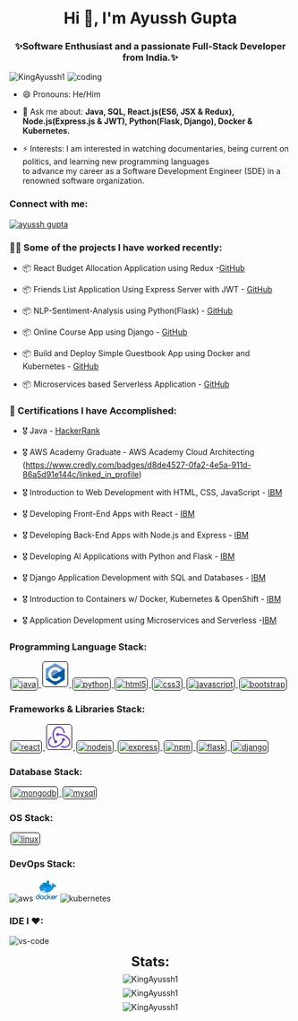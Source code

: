 <h1 align="center">Hi 👋, I'm Ayussh Gupta</h1>

<h3 align="center">✨Software Enthusiast and a passionate Full-Stack Developer from India.✨</h3>

<img align="right" alt="coding" width="400" src="https://user-images.githubusercontent.com/55389276/140866485-8fb1c876-9a8f-4d6a-98dc-08c4981eaf70.gif" ></img>

<p align="left"> <img src="https://komarev.com/ghpvc/?username=KingAyussh1&label=Profile%20views&color=0e75b6&style=flat" alt="KingAyussh1" /> </p>

- 😄 Pronouns: He/Him

- 💬 Ask me about: **Java, SQL, React.js(ES6, JSX & Redux), Node.js(Express.js & JWT), Python(Flask, Django), Docker & Kubernetes.**

- ⚡ Interests: I am interested in watching documentaries, being current on politics, and learning new programming languages to advance my career as a Software Development Engineer (SDE) in a renowned software organization.

<h3 align="left">Connect with me:</h3>
<p align="left">
<a href="https://www.linkedin.com/in/ayussh-gupta-0718411b6/" target="blank"><img align="center" src="https://raw.githubusercontent.com/rahuldkjain/github-profile-readme-generator/master/src/images/icons/Social/linked-in-alt.svg" alt="ayussh gupta" height="30" width="40" /></a>
</p>

<h3 align="left">👨‍💻 Some of the projects I have worked recently:</h3>

- 📦 React Budget Allocation Application using Redux -[GitHub](https://github.com/KingAyussh1/React-Budget-Allocation-Application-Using-Redux.git)

- 📦 Friends List Application Using Express Server with JWT - [GitHub](https://github.com/KingAyussh1/Friends-List-Application-Using-Express-Server-with-JWT.git)

- 📦 NLP-Sentiment-Analysis using Python(Flask) - [GitHub](https://github.com/KingAyussh1/NLP-Sentiment-Analysis-Using-Python-Flask.git)

- 📦 Online Course App using Django - [GitHub](https://github.com/KingAyussh1/Online-Course-App-using-Django.git)

- 📦 Build and Deploy Simple Guestbook App using Docker and Kubernetes - [GitHub](https://github.com/KingAyussh1/Build-and-Deploy-Simple-Guestbook-App.git)

- 📦 Microservices based Serverless Application - [GitHub](https://github.com/KingAyussh1/Microservices-based-Serverless-Application.git)

<h3 align="left">🧾 Certifications I have Accomplished:</h3>

- 🎖 Java - [HackerRank](https://www.hackerrank.com/certificates/a0c4f5940e21)

- 🎖 AWS Academy Graduate - AWS Academy Cloud Architecting (https://www.credly.com/badges/d8de4527-0fa2-4e5a-911d-86a5d91e144c/linked_in_profile)

- 🎖 Introduction to Web Development with HTML, CSS, JavaScript - [IBM](https://www.coursera.org/account/accomplishments/records/K4WC47YYR6AZ)

- 🎖 Developing Front-End Apps with React - [IBM](https://www.coursera.org/account/accomplishments/records/KRRWYSK5TMVM)

- 🎖 Developing Back-End Apps with Node.js and Express - [IBM](https://www.coursera.org/account/accomplishments/records/GCLWNXJFL2ZM)

- 🎖 Developing AI Applications with Python and Flask - [IBM](https://www.coursera.org/account/accomplishments/records/GZRYP9WFF5W9)

- 🎖 Django Application Development with SQL and Databases - [IBM](https://www.coursera.org/account/accomplishments/records/DMCZTUFA8YZL)

- 🎖 Introduction to Containers w/ Docker, Kubernetes & OpenShift - [IBM](https://www.coursera.org/account/accomplishments/records/A2EZXT2498LA)

- 🎖 Application Development using Microservices and Serverless -[IBM](https://www.coursera.org/account/accomplishments/records/EB57BSJTNMJD)

<h3 align="left">Programming Language Stack:</h3>
<p align="left">
<a href="https://www.java.com" target="_blank" rel="noreferrer"> <img src="https://www.vectorlogo.zone/logos/java/java-icon.svg" alt="java" title="java" width="40" height="40" style="background: #ffffff; border-radius: 5px; border: 1px solid #000000; margin: 0 2px; padding: 2px;" /> </a>
<a href="https://www.cprogramming.com/" target="_blank" rel="noreferrer"> <img src="https://raw.githubusercontent.com/devicons/devicon/master/icons/c/c-original.svg" alt="c" title="c" width="40" height="40" style="background: #ffffff; border-radius: 5px; border: 1px solid #000000; margin: 0 2px; padding: 2px;" /> </a>
<a href="https://www.python.org" target="_blank" rel="noreferrer"> <img src="https://www.vectorlogo.zone/logos/python/python-icon.svg" alt="python" title="python" width="40" height="40" style="background: #ffffff; border-radius: 5px; border: 1px solid #000000; margin: 0 2px; padding: 2px;" /> </a>
<a href="https://www.w3.org/html/" target="_blank" rel="noreferrer"> <img src="https://www.vectorlogo.zone/logos/w3_html5/w3_html5-icon.svg" alt="html5" title="html5" width="40" height="40" style="background: #ffffff; border-radius: 5px; border: 1px solid #000000; margin: 0 2px; padding: 2px;" /> </a>
<a href="https://www.w3schools.com/css/" target="_blank" rel="noreferrer"> <img src="https://www.vectorlogo.zone/logos/w3_css/w3_css-icon.svg" alt="css3" title="css3" width="40" height="40" style="background: #ffffff; border-radius: 5px; border: 1px solid #000000; margin: 0 2px; padding: 2px;" /> </a>
<a href="https://www.javascript.com/" target="_blank" rel="noreferrer"> <img src="https://www.vectorlogo.zone/logos/javascript/javascript-icon.svg" alt="javascript" title="javascript" width="40" height="40" style="background: #ffffff; border-radius: 5px; border: 1px solid #000000; margin: 0 2px; padding: 2px;" /> </a>
<a href="https://getbootstrap.com" target="_blank" rel="noreferrer"> <img src="https://www.vectorlogo.zone/logos/getbootstrap/getbootstrap-icon.svg" alt="bootstrap" title="bootstrap" width="40" height="40" style="background: #ffffff; border-radius: 5px; border: 1px solid #000000; margin: 0 2px; padding: 2px;" /> </a>
</p>

<h3 align="left">Frameworks & Libraries Stack:</h3>
<p align="left">
<a href="https://reactjs.org/" target="_blank" rel="noreferrer"> <img src="https://www.vectorlogo.zone/logos/reactjs/reactjs-icon.svg" alt="react" title="react.js" width="40" height="40" style="background: #ffffff; border-radius: 5px; border: 1px solid #000000; margin: 0 2px; padding: 2px;" /> </a>
<a href="https://redux.js.org" target="_blank" rel="noreferrer"> <img src="https://raw.githubusercontent.com/devicons/devicon/master/icons/redux/redux-original.svg" alt="redux" title="redux" width="40" height="40" style="background: #ffffff; border-radius: 5px; border: 1px solid #000000; margin: 0 2px; padding: 2px;" /> </a>
<a href="https://nodejs.org" target="_blank" rel="noreferrer"> <img src="https://www.vectorlogo.zone/logos/nodejs/nodejs-icon.svg" alt="nodejs" title="node.js" width="40" height="40" style="background: #ffffff; border-radius: 5px; border: 1px solid #000000; margin: 0 2px; padding: 2px;" /> </a>
<a href="https://expressjs.com" target="_blank" rel="noreferrer"> <img src="https://www.vectorlogo.zone/logos/expressjs/expressjs-icon.svg" alt="express" title="express.js" width="40" height="40" style="background: #ffffff; border-radius: 5px; border: 1px solid #000000; margin: 0 2px; padding: 2px;" /> </a>
<a href="https://www.npmjs.com/" target="_blank" rel="noreferrer"> <img src="https://www.vectorlogo.zone/logos/npmjs/npmjs-ar21.svg" alt="npm" title="npm" width="40" height="40" style="background: #ffffff; border-radius: 5px; border: 1px solid #000000; margin: 0 2px; padding: 2px;" /> </a>
<a href="https://flask.palletsprojects.com/" target="_blank" rel="noreferrer"> <img src="https://www.vectorlogo.zone/logos/pocoo_flask/pocoo_flask-icon.svg" alt="flask" title="flask" width="40" height="40" style="background: #ffffff; border-radius: 5px; border: 1px solid #000000; margin: 0 2px; padding: 2px;" /> </a>
<a href="https://www.djangoproject.com/" target="_blank" rel="noreferrer"> <img src="https://www.vectorlogo.zone/logos/djangoproject/djangoproject-icon.svg" alt="django" title="django" width="40" height="40" style="background: #ffffff; border-radius: 5px; border: 1px solid #000000; margin: 0 2px; padding: 2px;" /> </a>
</p>

<h3 align="left">Database Stack:</h3>
<p align="left">
<a href="https://www.mongodb.com/" target="_blank" rel="noreferrer"> <img src="https://www.vectorlogo.zone/logos/mongodb/mongodb-icon.svg" alt="mongodb" title="mongodb" width="40" height="40" style="background: #ffffff; border-radius: 5px; border: 1px solid #000000; margin: 0 2px; padding: 2px;" /> </a>
<a href="https://www.mysql.com/" target="_blank" rel="noreferrer"> <img src="https://www.vectorlogo.zone/logos/mysql/mysql-icon.svg" alt="mysql" title="mysql" width="40" height="40" style="background: #ffffff; border-radius: 5px; border: 1px solid #000000; margin: 0 2px; padding: 2px;" /> </a>
</p>

<h3 align="left">OS Stack:</h3>
<p align="left">
<a href="https://www.linux.org/" target="_blank" rel="noreferrer"> <img src="https://www.vectorlogo.zone/logos/linux/linux-icon.svg" alt="linux" title="linux" width="40" height="40" style="background: #ffffff; border-radius: 5px; border: 1px solid #000000; margin: 0 2px; padding: 2px;" /> </a>
</p>

<h3 align="left">DevOps Stack:</h3>
<p align="left"><img src="https://www.vectorlogo.zone/logos/amazon_aws/amazon_aws-icon.svg" alt="aws" title="aws" width="40" height="40"/> <img src="https://raw.githubusercontent.com/github/explore/80688e429a7d4ef2fca1e82350fe8e3517d3494d/topics/docker/docker.png" alt="docker" title="docker" width="40" height="40"/> <img src="https://www.vectorlogo.zone/logos/kubernetes/kubernetes-icon.svg" alt="kubernetes" title="kubernetes" width="40" height="40"/> </p>

<h3 align="left">IDE I ♥:</h3>
<p align="left"><img src="https://www.vectorlogo.zone/logos/visualstudio_code/visualstudio_code-icon.svg" alt="vs-code" title="vs-code" width="40" height="40"/> </p>

<h3 align="center" style='margin: 0px 4px 8px; font-size: 24px;'>
    Stats:
</h3>

<p align="center" style='margin: 8px 4px;'>
    <img src="https://github-readme-stats.vercel.app/api/top-langs?username=KingAyussh1&show_icons=true&locale=en&layout=compact&theme=gruvbox&langs_count=10" alt="KingAyussh1" />
</p>

<p align="center" style='margin: 8px 4px;'>
    <img src="https://github-readme-stats.vercel.app/api?username=KingAyussh1&show_icons=true&locale=en&theme=gruvbox" alt="KingAyussh1" />
</p>

<p align="center" style='margin: 8px 4px;'>
    <img src="https://github-readme-streak-stats.herokuapp.com/?user=KingAyussh1&theme=gruvbox" alt="KingAyussh1" />
</p>

<!--
**KingAyussh1/KingAyussh1** is a ✨ _special_ ✨ repository because its `README.md` (this file) appears on your GitHub profile.

Here are some ideas to get you started:

- 🔭 I’m currently working on ...
- 🌱 I’m currently learning ...
- 👯 I’m looking to collaborate on ...
- 🤔 I’m looking for help with ...
- 💬 Ask me about ...
- 📫 How to reach me: ...
- 😄 Pronouns: ...
- ⚡ Fun fact: ...
-->
